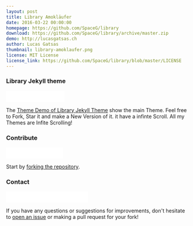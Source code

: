 ```yaml
---
layout: post
title: Library Amokläufer
date: 2016-03-22 00:00:00
homepage: https://github.com/SpaceG/library
download: https://github.com/SpaceG/library/archive/master.zip
demo: http://lucasgatsas.ch
author: Lucas Gatsas
thumbnail: library-amoklaufer.png
license: MIT License
license_link: https://github.com/SpaceG/library/blob/master/LICENSE
---
```


### Library Jekyll theme

<iframe
src="//ghbtns.com/github-btn.html?user=SpaceG&repo=library&type=watch&count=true&size=small"
allowtransparency="true" frameborder="0" scrolling="0" width="160px"
height="30px"></iframe>


The [Theme Demo of Library Jekyll
Theme](https://github.com/SpaceG/library) show the main Theme. Feel
free to Fork, Star it and make a New Version of it. it have a infinte
Scroll. All my Themes are Infite Scrolling!

### Contribute

<iframe
src="//ghbtns.com/github-btn.html?user=SpaceG&repo=library&type=fork&count=true&size=small"
allowtransparency="true" frameborder="0" scrolling="0" width="156px"
height="30px"></iframe>

Start by [forking the
repository](https://github.com/spaceg/library/fork).

### Contact

<iframe
src="//ghbtns.com/github-btn.html?user=SpaceG&type=follow&count=true&size=small"
allowtransparency="true" frameborder="0" scrolling="0" width="224px"
height="30px"></iframe>

If you have any questions or suggestions for improvements, don't
hesitate to [open an
issue](https://github.com/SpaceG/library/issues) or making a pull
request for your fork!

